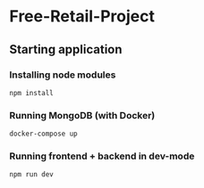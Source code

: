 # Free-Retail-Project
## Starting application
### Installing node modules
``` npm install ```

### Running MongoDB (with Docker)
``` docker-compose up ```

### Running frontend + backend in dev-mode
``` npm run dev ```
